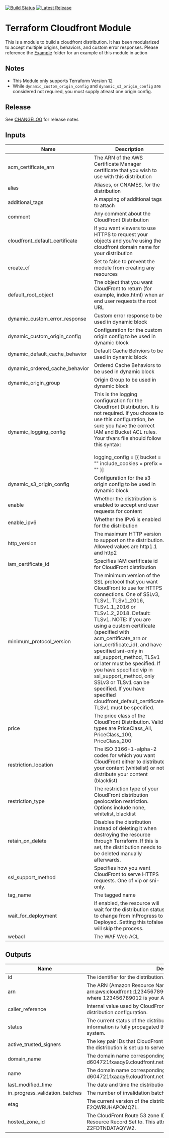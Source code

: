 [![Build Status](https://travis-ci.com/jmgreg31/terraform-aws-cloudfront.svg?branch=master)](https://travis-ci.com/jmgreg31/terraform-aws-cloudfront)
[![Latest Release](https://img.shields.io/badge/release-v4.1.1-blue.svg)](https://github.com/jmgreg31/terraform-aws-cloudfront/releases/tag/v4.1.1)

# Terraform Cloudfront Module

This is a module to build a cloudfront distribution.  It has been modularized to accept multiple origins, behaviors, and custom error responses.  Please reference the [Example](https://github.com/jmgreg31/terraform-aws-cloudfront/tree/master/example) folder for an example of this module in action

## Notes

* This Module only supports Terraform Version 12
* While `dynamic_custom_origin_config` and `dynamic_s3_origin_config` are considered not
  required, you must supply atleast one origin config.

## Release

See [CHANGELOG](CHANGELOG.md) for release notes

## Inputs

| Name | Description | Type | Default | Required |
|------|-------------|:----:|:-----:|:-----:|
| acm\_certificate\_arn | The ARN of the AWS Certificate Manager certificate that you wish to use with this distribution | string | `null` | no |
| alias | Aliases, or CNAMES, for the distribution | list | `[]` | no |
| additional_tags | A mapping of additional tags to attach | map(string) | `{}` | no |
| comment | Any comment about the CloudFront Distribution | string | `""` | no |
| cloudfront\_default\_certificate | If you want viewers to use HTTPS to request your objects and you're using the cloudfront domain name for your distribution | bool | `true` | no |
| create_cf | Set to false to prevent the module from creating any resources | bool | `true` | no |
| default\_root\_object | The object that you want CloudFront to return (for example, index.html) when an end user requests the root URL | string | `""` | no |
| dynamic\_custom\_error\_response | Custom error response to be used in dynamic block | any | `[]` | no |
| dynamic\_custom\_origin\_config | Configuration for the custom origin config to be used in dynamic block | any | `[]` | no |
| dynamic\_default\_cache\_behavior | Default Cache Behviors to be used in dynamic block | any | n/a | yes |
| dynamic\_ordered\_cache\_behavior | Ordered Cache Behaviors to be used in dynamic block | any | `[]` | no |
| dynamic\_origin\_group | Origin Group to be used in dynamic block | any | `[]` | no |
| dynamic\_logging\_config | This is the logging configuration for the Cloudfront Distribution.  It is not required.     If you choose to use this configuration, be sure you have the correct IAM and Bucket ACL     rules.  Your tfvars file should follow this syntax:<br><br>    logging_config = [{     bucket = "<your-bucket>"     include_cookies = <true or false>     prefix = "<your-bucket-prefix>"     }] | any | `[]` | no |
| dynamic\_s3\_origin\_config | Configuration for the s3 origin config to be used in dynamic block | list(map(string)) | `[]` | no |
| enable | Whether the distribution is enabled to accept end user requests for content | bool | `true` | no |
| enable\_ipv6 | Whether the IPv6 is enabled for the distribution | bool | `true` | no |
| http\_version | The maximum HTTP version to support on the distribution. Allowed values are http1.1 and http2 | string | `"http2"` | no |
| iam\_certificate\_id | Specifies IAM certificate id for CloudFront distribution | string | `null` | no |
| minimum\_protocol\_version | The minimum version of the SSL protocol that you want CloudFront to use for HTTPS connections.      One of SSLv3, TLSv1, TLSv1_2016, TLSv1.1_2016 or TLSv1.2_2018. Default: TLSv1.      NOTE: If you are using a custom certificate (specified with acm_certificate_arn or iam_certificate_id),      and have specified sni-only in ssl_support_method, TLSv1 or later must be specified.      If you have specified vip in ssl_support_method, only SSLv3 or TLSv1 can be specified.      If you have specified cloudfront_default_certificate, TLSv1 must be specified. | string | n/a | yes |
| price | The price class of the CloudFront Distribution.  Valid types are PriceClass_All, PriceClass_100, PriceClass_200 | string | `"PriceClass_100"` | no |
| restriction\_location | The ISO 3166-1-alpha-2 codes for which you want CloudFront either to distribute your content (whitelist) or not distribute your content (blacklist) | list | `[]` | no |
| restriction\_type | The restriction type of your CloudFront distribution geolocation restriction. Options include none, whitelist, blacklist | string | `"none"` | no |
| retain\_on\_delete | Disables the distribution instead of deleting it when destroying the resource through Terraform. If this is set, the distribution needs to be deleted manually afterwards. | bool | `false` | no |
| ssl\_support\_method | Specifies how you want CloudFront to serve HTTPS requests. One of vip or sni-only. | string | n/a | yes |
| tag\_name | The tagged name | string | n/a | no |
| wait\_for\_deployment | If enabled, the resource will wait for the distribution status to change from InProgress to Deployed. Setting this tofalse will skip the process. | bool | `true` | no |
| webacl | The WAF Web ACL | string | `""` | no |

## Outputs

| Name | Description |
|------|-------------|
| id | The identifier for the distribution. For example: EDFDVBD632BHDS5. |
| arn | The ARN (Amazon Resource Name) for the distribution. For example: arn:aws:cloudfront::123456789012:distribution/EDFDVBD632BHDS5, where 123456789012 is your AWS account ID. |
| caller_reference | Internal value used by CloudFront to allow future updates to the distribution configuration. |
| status | The current status of the distribution. Deployed if the distribution's information is fully propagated throughout the Amazon CloudFront system. |
| active_trusted_signers | The key pair IDs that CloudFront is aware of for each trusted signer, if the distribution is set up to serve private content with signed URLs. |
| domain_name | The domain name corresponding to the distribution. For example: d604721fxaaqy9.cloudfront.net. |
| name | The domain name corresponding to the distribution. For example: d604721fxaaqy9.cloudfront.net. |
| last_modified_time | The date and time the distribution was last modified. |
| in_progress_validation_batches | The number of invalidation batches currently in progress. |
| etag | The current version of the distribution's information. For example: E2QWRUHAPOMQZL. |
| hosted_zone_id | The CloudFront Route 53 zone ID that can be used to route an Alias Resource Record Set to. This attribute is simply an alias for the zone ID Z2FDTNDATAQYW2. |